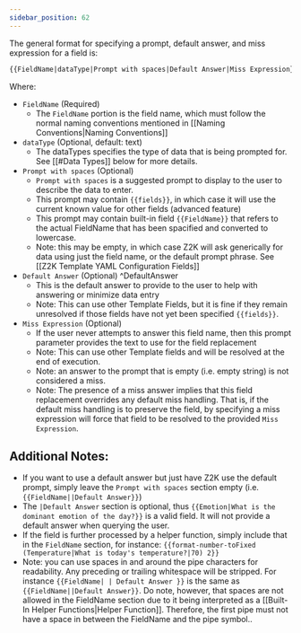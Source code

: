 ```yaml
---
sidebar_position: 62
---
```


The general format for specifying a prompt, default answer, and miss expression for a field is:

```md
{{FieldName|dataType|Prompt with spaces|Default Answer|Miss Expression}}
```

Where:
- `FieldName` (Required)
	- The `FieldName` portion is the field name, which must follow the normal naming conventions mentioned in [[Naming Conventions|Naming Conventions]]
- `dataType` (Optional, default: text)
	- The dataTypes specifies the type of data that is being prompted for. See [[#Data Types]] below for more details.
- `Prompt with spaces` (Optional)
	- `Prompt with spaces` is a suggested prompt to display to the user to describe the data to enter. 
	- This prompt may contain `{{fields}}`, in which case it will use the current known value for other fields (advanced feature)
	- This prompt may contain built-in field `{{FieldName}}` that refers to the actual FieldName that has been spacified and converted to lowercase. 
	- Note: this may be empty, in which case Z2K will ask generically for data using just the field name, or the default prompt phrase. See [[Z2K Template YAML Configuration Fields]]
- `Default Answer` (Optional) ^DefaultAnswer
	- This is the default answer to provide to the user to help with answering or minimize data entry
	- Note: This can use other Template Fields, but it is fine if they remain unresolved if those fields have not yet been specified `{{fields}}`.
- `Miss Expression` (Optional)
	- If the user never attempts to answer this field name, then this prompt parameter provides the text to use for the field replacement
	- Note: This can use other Template fields and will be resolved at the end of execution.
	- Note: an answer to the prompt that is empty (i.e. empty string) is not considered a miss.
	- Note: The presence of a miss answer implies that this field replacement overrides any default miss handling. That is, if the default miss handling is to preserve the field, by specifying a miss expression will force that field to be resolved to the provided `Miss Expression`.

## Additional Notes:
- If you want to use a default answer but just have Z2K use the default prompt, simply leave the `Prompt with spaces` section empty (i.e. `{{FieldName||Default Answer}}`)
- The `|Default Answer` section is optional, thus `{{Emotion|What is the dominant emotion of the day?}}` is a valid field. It will not provide a default answer when querying the user.
- If the field is further processed by a helper function, simply include that in the `FieldName` section, for instance: `{{format-number-toFixed (Temperature|What is today's temperature?|70) 2}}`
- Note: you can use spaces in and around the pipe characters for readability. Any preceding or trailing whitespace will be stripped. For instance `{{FieldName| | Default Answer }}` is the same as `{{FieldName||Default Answer}}`.  Do note, however, that spaces are not allowed in the FieldName section due to it being interpreted as a [[Built-In Helper Functions|Helper Function]]. Therefore, the first pipe must not have a space in between the FieldName and the pipe symbol..
